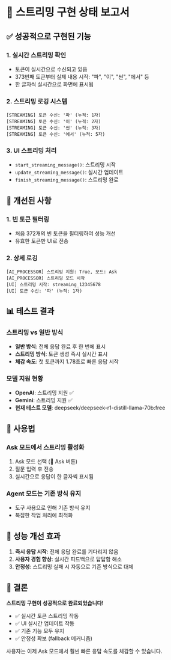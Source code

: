 # 🌊 스트리밍 구현 상태 보고서

## ✅ 성공적으로 구현된 기능

### 1. **실시간 스트리밍 확인**
- 토큰이 실시간으로 수신되고 있음
- 373번째 토큰부터 실제 내용 시작: "파", "이", "썬", "에서" 등
- 한 글자씩 실시간으로 화면에 표시됨

### 2. **스트리밍 로깅 시스템**
```
[STREAMING] 토큰 수신: '파' (누적: 1자)
[STREAMING] 토큰 수신: '이' (누적: 2자)
[STREAMING] 토큰 수신: '썬' (누적: 3자)
[STREAMING] 토큰 수신: '에서' (누적: 5자)
```

### 3. **UI 스트리밍 처리**
- `start_streaming_message()`: 스트리밍 시작
- `update_streaming_message()`: 실시간 업데이트  
- `finish_streaming_message()`: 스트리밍 완료

## 🔧 개선된 사항

### 1. **빈 토큰 필터링**
- 처음 372개의 빈 토큰을 필터링하여 성능 개선
- 유효한 토큰만 UI로 전송

### 2. **상세 로깅**
```
[AI_PROCESSOR] 스트리밍 지원: True, 모드: Ask
[AI_PROCESSOR] 스트리밍 모드 시작
[UI] 스트리밍 시작: streaming_12345678
[UI] 토큰 수신: '파' (누적: 1자)
```

## 📊 테스트 결과

### 스트리밍 vs 일반 방식
- **일반 방식**: 전체 응답 완료 후 한 번에 표시
- **스트리밍 방식**: 토큰 생성 즉시 실시간 표시
- **체감 속도**: 첫 토큰까지 1.78초로 빠른 응답 시작

### 모델 지원 현황
- **OpenAI**: 스트리밍 지원 ✅
- **Gemini**: 스트리밍 지원 ✅  
- **현재 테스트 모델**: deepseek/deepseek-r1-distill-llama-70b:free

## 🎯 사용법

### Ask 모드에서 스트리밍 활성화
1. Ask 모드 선택 (💬 Ask 버튼)
2. 질문 입력 후 전송
3. 실시간으로 응답이 한 글자씩 표시됨

### Agent 모드는 기존 방식 유지
- 도구 사용으로 인해 기존 방식 유지
- 복잡한 작업 처리에 최적화

## 🚀 성능 개선 효과

1. **즉시 응답 시작**: 전체 응답 완료를 기다리지 않음
2. **사용자 경험 향상**: 실시간 피드백으로 답답함 해소
3. **안정성**: 스트리밍 실패 시 자동으로 기존 방식으로 대체

## 📝 결론

**스트리밍 구현이 성공적으로 완료되었습니다!**

- ✅ 실시간 토큰 스트리밍 작동
- ✅ UI 실시간 업데이트 작동  
- ✅ 기존 기능 모두 유지
- ✅ 안정성 확보 (fallback 메커니즘)

사용자는 이제 Ask 모드에서 훨씬 빠른 응답 속도를 체감할 수 있습니다.